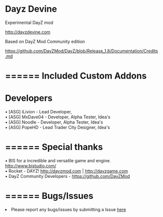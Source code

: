 Dayz Devine
======

Experimental DayZ mod 

http://dayzdevine.com

Based on DayZ Mod Community edition

https://github.com/DayZMod/DayZ/blob/Release_1.8/Documentation/Credits.md

======
Included Custom Addons
======
Developers
======

• [ASG] iLivion - Lead Developer,                                                                                     
• [ASG] MxDave04 - Developer, Alpha Tester, Idea's                                                                
• [ASG] Noodle - Developer, Alpha Tester, Idea's                                                                   
• [ASG] PopeHD - Lead Trader City Designer, Idea's                                                                    

======
Special thanks
======

• BIS for a incredible and versatile game and engine. http://www.bistudio.com/                                         
• Rocket - DAYZ! http://dayzmod.com | http://dayzgame.com                                                            
• DayZ Community Developers - https://github.com/DayZMod

======
Bugs/Issues
======

<li>Please report any bugs/issues by submitting a Issue <a href="https://github.com/Livion/Devine/issues">here</a>

